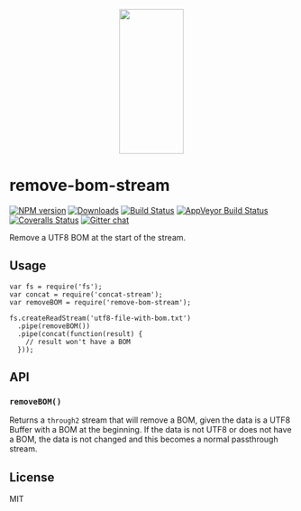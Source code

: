 <p align="center">
  <a href="http://gulpjs.com">
    <img height="257" width="114" src="https://raw.githubusercontent.com/gulpjs/artwork/master/gulp-2x.png">
  </a>
</p>

<h1 id="remove-bom-stream">remove-bom-stream</h1>

<p><a href="https://npmjs.com/package/remove-bom-stream"><img src="http://img.shields.io/npm/v/remove-bom-stream.svg" alt="NPM version" /></a> <a href="https://npmjs.com/package/remove-bom-stream"><img src="http://img.shields.io/npm/dm/remove-bom-stream.svg" alt="Downloads" /></a> <a href="https://travis-ci.org/gulpjs/remove-bom-stream"><img src="http://img.shields.io/travis/gulpjs/remove-bom-stream.svg?label=travis-ci" alt="Build Status" /></a> <a href="https://ci.appveyor.com/project/gulpjs/remove-bom-stream"><img src="https://img.shields.io/appveyor/ci/gulpjs/remove-bom-stream.svg?label=appveyor" alt="AppVeyor Build Status" /></a> <a href="https://coveralls.io/r/gulpjs/remove-bom-stream"><img src="http://img.shields.io/coveralls/gulpjs/remove-bom-stream/master.svg" alt="Coveralls Status" /></a> <a href="https://gitter.im/gulpjs/gulp"><img src="https://badges.gitter.im/gulpjs/gulp.png" alt="Gitter chat" /></a></p>

<p>Remove a UTF8 BOM at the start of the stream.</p>

<h2 id="usage">Usage</h2>

<pre><code class="js">var fs = require('fs');
var concat = require('concat-stream');
var removeBOM = require('remove-bom-stream');

fs.createReadStream('utf8-file-with-bom.txt')
  .pipe(removeBOM())
  .pipe(concat(function(result) {
    // result won't have a BOM
  }));
</code></pre>

<h2 id="api">API</h2>

<h3 id="%60removebom%60"><code>removeBOM()</code></h3>

<p>Returns a <code>through2</code> stream that will remove a BOM, given the data is a UTF8 Buffer with a BOM at the beginning. If the data is not UTF8 or does not have a BOM, the data is not changed and this becomes a normal passthrough stream.</p>

<h2 id="license">License</h2>

<p>MIT</p>
